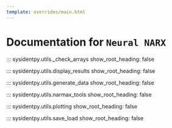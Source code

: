 ```yaml
---
template: overrides/main.html
---
```


# Documentation for `Neural NARX`

::: sysidentpy.utils._check_arrays
      show_root_heading: false

::: sysidentpy.utils.display_results
      show_root_heading: false

::: sysidentpy.utils.generate_data
      show_root_heading: false

::: sysidentpy.utils.narmax_tools
      show_root_heading: false

::: sysidentpy.utils.plotting
      show_root_heading: false

::: sysidentpy.utils.save_load
      show_root_heading: false